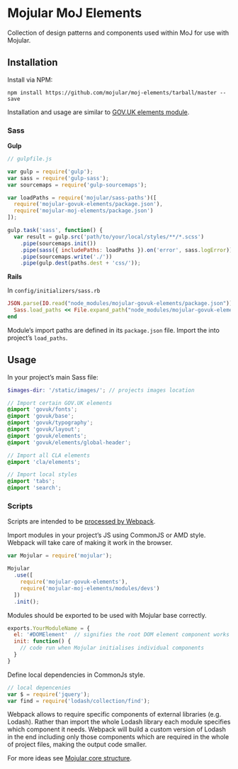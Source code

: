 # Mojular MoJ Elements

Collection of design patterns and components used within MoJ for use with Mojular.

## Installation

Install via NPM:

```
npm install https://github.com/mojular/moj-elements/tarball/master --save
```

Installation and usage are similar to [GOV.UK elements module](https://github.com/mojular/govuk-elements).

### Sass

**Gulp**

```js
// gulpfile.js

var gulp = require('gulp');
var sass = require('gulp-sass');
var sourcemaps = require('gulp-sourcemaps');

var loadPaths = require('mojular/sass-paths')([
  require('mojular-govuk-elements/package.json'),
  require('mojular-moj-elements/package.json')
]);

gulp.task('sass', function() {
  var result = gulp.src('path/to/your/local/styles/**/*.scss')
    .pipe(sourcemaps.init())
    .pipe(sass({ includePaths: loadPaths }).on('error', sass.logError))
    .pipe(sourcemaps.write('./'))
    .pipe(gulp.dest(paths.dest + 'css/'));
```

**Rails**

In `config/initializers/sass.rb`

```ruby
JSON.parse(IO.read("node_modules/mojular-govuk-elements/package.json"))['paths']['sass'].each do |p|
  Sass.load_paths << File.expand_path("node_modules/mojular-govuk-elements/#{p}")
end
```

Module’s import paths are defined in its `package.json` file. Import the into project’s `load_paths`.

## Usage

In your project’s main Sass file:

```scss
$images-dir: '/static/images/'; // projects images location

// Import certain GOV.UK elements
@import 'govuk/fonts';
@import 'govuk/base';
@import 'govuk/typography';
@import 'govuk/layout';
@import 'govuk/elements';
@import 'govuk/elements/global-header';

// Import all CLA elements
@import 'cla/elements';

// Import local styles
@import 'tabs';
@import 'search';
```

### Scripts

Scripts are intended to be [processed by Webpack](https://github.com/mojular/mojular#usage).

Import modules in your project’s JS using CommonJS or AMD style. Webpack will take care of making it work in the browser.

```js
var Mojular = require('mojular');

Mojular
  .use([
    require('mojular-govuk-elements'),
    require('mojular-moj-elements/modules/devs')
  ])
  .init();
```

Modules should be exported to be used with Mojular base correctly.

```js
exports.YourModuleName = {
  el: '#DOMElement'  // signifies the root DOM element component works with
  init: function() {
    // code run when Mojular initialises individual components
  }
}
```

Define local dependencies in CommonJs style.

```js
// local depencenies
var $ = require('jquery');
var find = require('lodash/collection/find');
```

Webpack allows to require specific components of external libraries (e.g. Lodash). Rather than import the whole Lodash library each module specifies which component it needs. Webpack will build a custom version of Lodash in the end including only those components which are required in the whole of project files, making the output code smaller.


For more ideas see [Mojular core structure](https://github.com/mojular/mojular/blob/master/index.js).
